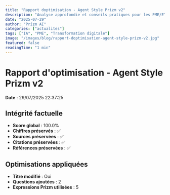 ```yaml
---
title: "Rapport doptimisation - Agent Style Prizm v2"
description: "Analyse approfondie et conseils pratiques pour les PME/ETI"
date: "2025-07-29"
author: "Prizm AI"
categories: ["actualites"]
tags: ["IA", "PME", "Transformation digitale"]
image: "/images/blog/rapport-doptimisation-agent-style-prizm-v2.jpg"
featured: false
readingTime: "1 min"
---
```


# Rapport d'optimisation - Agent Style Prizm v2

**Date** : 29/07/2025 22:37:25

## Intégrité factuelle

- **Score global** : 100.0%
- **Chiffres préservés** : ✅
- **Sources préservées** : ✅
- **Citations préservées** : ✅
- **Références préservées** : ✅

## Optimisations appliquées

- **Titre modifié** : Oui
- **Questions ajoutées** : 2
- **Expressions Prizm utilisées** : 5
